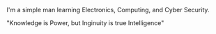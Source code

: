 I'm a simple man learning Electronics, Computing, and Cyber Security. 

"Knowledge is Power, but Inginuity is true Intelligence"  
